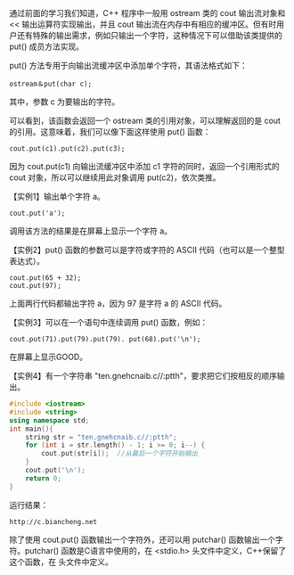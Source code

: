 通过前面的学习我们知道，C++ 程序中一般用 ostream 类的 cout 输出流对象和 << 输出运算符实现输出，并且 cout 输出流在内存中有相应的缓冲区。但有时用户还有特殊的输出需求，例如只输出一个字符，这种情况下可以借助该类提供的 put() 成员方法实现。

put() 方法专用于向输出流缓冲区中添加单个字符，其语法格式如下：

    ostream＆put(char c);

其中，参数 c 为要输出的字符。

可以看到，该函数会返回一个 ostream 类的引用对象，可以理解返回的是 cout 的引用。这意味着，我们可以像下面这样使用 put() 函数：

    cout.put(c1).put(c2).put(c3);

因为 cout.put(c1) 向输出流缓冲区中添加 c1 字符的同时，返回一个引用形式的 cout 对象，所以可以继续用此对象调用 put(c2)，依次类推。 

【实例1】输出单个字符 a。

    cout.put('a');

调用该方法的结果是在屏幕上显示一个字符 a。

【实例2】put() 函数的参数可以是字符或字符的 ASCII 代码（也可以是一个整型表达式）。

    cout.put(65 + 32);
    cout.put(97);

上面两行代码都输出字符 a，因为 97 是字符 a 的 ASCII 代码。

【实例3】可以在一个语句中连续调用 put() 函数，例如：

    cout.put(71).put(79).put(79). put(68).put('\n');

在屏幕上显示GOOD。

【实例4】有一个字符串 "ten.gnehcnaib.c//:ptth"，要求把它们按相反的顺序输出。

```c++
#include <iostream>
#include <string>
using namespace std;
int main(){
    string str = "ten.gnehcnaib.c//:ptth";
    for (int i = str.length() - 1; i >= 0; i--) {
        cout.put(str[i]);  //从最后一个字符开始输出
    }
    cout.put('\n');
    return 0;
}
```

运行结果：

    http://c.biancheng.net

除了使用 cout.put() 函数输出一个字符外，还可以用 putchar() 函数输出一个字符。putchar() 函数是C语言中使用的，在 <stdio.h> 头文件中定义，C++保留了这个函数，在 <iostream> 头文件中定义。